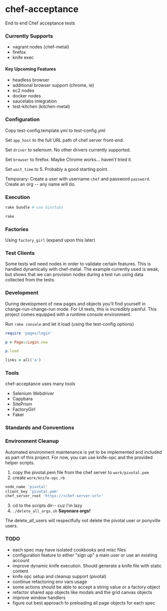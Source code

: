 chef-acceptance
===============

End to end Chef acceptance tests

### Currently Supports
 * vagrant nodes (chef-metal)
 * firefox
 * knife exec

#### Key Upcoming Features
 * headless browser
 * additional browser support (chrome, ie)
 * ec2 nodes
 * docker nodes
 * saucelabs integration
 * test-kitchen (kitchen-metal)

### Configuration
Copy test-config.template.yml to test-config.yml

Set `app_host` to the full URL path of chef server front-end.

Set `driver` to selenium.  No other drivers currently supported.

Set `browser` to firefox.  Maybe Chrome works... haven't tried it.

Set `wait_time` to 5.  Probably a good starting point.

Temporary: Create a user with username `chef` and password `password`.  Create an org -- any name will do.

### Execution
```bash
rake bundle # use binstubs

rake
```

### Factories
Using `factory_girl` (expand upon this later)

### Test Clients
Some tests will need nodes in order to validate certain features.  This is handled dynamically with chef-metal.  The example currently used is weak, but shows that we can provision nodes during a test run using data collected from the tests.

### Development
During development of new pages and objects you'll find yourself in change-run-change-run mode.  For UI tests, this is incredibly painful.  This project comes equipped with a runtime console environment.

Run `rake console` and let it load (using the test-config options)

```ruby
require 'pages/login'

p = Page::Login.new

p.load

links = all('a')
```

### Tools
chef-acceptance uses many tools
 * Selenium Webdriver
 * Capybara
 * SitePrism
 * FactoryGirl
 * Faker

### Standards and Conventions

### Environment Cleanup
Automated environment maintenance is yet to be implemented and included as part of this project.  For now, you can use knife-opc and the provided helper scripts.
1. copy the pivotal.pem file from the chef server to `work/pivotal.pem`
2. create `work/knife-opc.rb`
```ruby
node_name 'pivotal'
client_key 'pivotal.pem'
chef_server_root 'https://<chef-server-url>'
```
3. cd to the scripts dir-- cuz I'm lazy
4. `./delete_all_orgs.sh`
__Sayonara orgs!__

The delete_all_users will respectfully not delete the pivotal user or ponyville users.

### TODO
 * each spec may have isolated cookbooks and misc files
 * configuration feature to either "sign up" a main user or use an existing account
 * improve dynamic knife execution. Should generate a knife file with static content
 * knife opc setup and cleanup support (pivotal)
 * continue refactoring env vars usage
 * some actions should be able to accept a string value or a factory object
 * refactor shared app objects like modals and the grid canvas objects
 * improve window handlers
 * figure out best approach to preloading all page objects for each spec